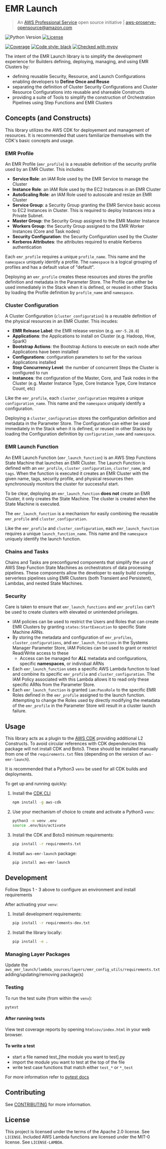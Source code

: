 # EMR Launch

> An [AWS Professional Service](https://aws.amazon.com/professional-services/) open source initiative | aws-proserve-opensource@amazon.com

![Python Version](https://img.shields.io/badge/python-3.6%20%7C%203.7%20%7C%203.8%20%7C%203.9-brightgreen.svg)
[![License](https://img.shields.io/badge/License-Apache%202.0-blue.svg)](https://opensource.org/licenses/Apache-2.0)

[![Coverage](https://img.shields.io/badge/coverage-86%25-brightgreen.svg)](https://pypi.org/project/awswrangler/)
[![Code style: black](https://img.shields.io/badge/code%20style-black-000000.svg)](https://github.com/psf/black)
[![Checked with mypy](http://www.mypy-lang.org/static/mypy_badge.svg)](http://mypy-lang.org/)

The intent of the EMR Launch library is to simplify the development experience for Builders defining, deploying, managing, and using EMR Clusters by:

- defining reusable Security, Resource, and Launch Configurations enabling developers to __Define Once and Reuse__
- separating the definition of Cluster Security Configurations and Cluster Resource Configurations into reusable and shareable Constructs
- providing a suite of Tools to simplify the construction of Orchestration Pipelines using Step Functions and EMR Clusters

## Concepts (and Constructs)

This library utilizes the AWS CDK for deployement and management of resources. It is recommended that users familiarize themselves with the CDK's basic concepts and usage.

### EMR Profile

An EMR Profile (`emr_profile`) is a reusable definition of the security profile used by an EMR Cluster. This includes:

- __Service Role__: an IAM Role used by the EMR Service to manage the Cluster
- __Instance Role__: an IAM Role used by the EC2 Instances in an EMR Cluster
- __AutoScaling Role__: an IAM Role used to autoscale and resize an EMR Cluster
- __Service Group__: a Security Group granting the EMR Service basic access to EC2 Instances in Cluster. This is required to deploy Instances into a Private Subnet.
- __Master Group__: the Security Group assigned to the EMR Master Instance
- __Workers Group__: the Security Group assigned to the EMR Worker Instances (Core and Task nodes)
- __Security Configuration__: the Security Configuration used by the Cluster
- __Kerberos Attributes__: the attributes required to enable Kerberos authentication

Each `emr_profile` requires a unique `profile_name`. This name and the `namespace` uniquely identify a profile. The `namespace` is a logical grouping of profiles and has a default value of "default".

Deploying an `emr_profile` creates these resources and stores the profile definition and metadata in the Parameter Store. The Profile can either be used immediately in the Stack when it is defined, or reused in other Stacks by loading the Profile definition by `profile_name` and `namespace`.

### Cluster Configuration

A Cluster Configuration (`cluster_configuration`) is a reusable definition of the physical resources in an EMR Cluster. This incudes:

- __EMR Release Label__: the EMR release version (e.g. `emr-5.28.0`)
- __Applications__: the Applications to install on Cluster (e.g. Hadoop, Hive, SparK)
- __Bootstrap Actions__: the Bootstrap Actions to execute on each node after Applications have been installed
- __Configurations__: configuration parameters to set for the various Applications installed
- __Step Concurrency Level__: the number of concurrent Steps the Cluster is configured to run
- __Instances__: the configuration of the Master, Core, and Task nodes in the Cluster (e.g. Master Instance Type, Core Instance Type, Core Instance Count, etc)

Like the `emr_profile`, each `cluster_configuration` requires a unique `configuration_name`. This name and the `namespace` uniquely identify a configuration.

Deploying a `cluster_configuration` stores the configuration definition and metadata in the Parameter Store. The Configuration can either be used immediately in the Stack when it is defined, or reused in other Stacks by loading the Configuration definition by `configuration_name` and `namespace`.

### EMR Launch Function

An EMR Launch Function (`emr_launch_function`) is an AWS Step Functions State Machine that launches an EMR Cluster. The Launch Function is defined with an `emr_profile`, `cluster_configuration`, `cluster_name`, and `tags`. When the function is executed it creates an EMR Cluster with the given name, tags, security profile, and physical resources then synchronously monitors the cluster for successful start.

To be clear, deploying an `emr_launch_function` __does not__ create an EMR Cluster, it only creates the State Machine. The cluster is created when the State Machine is executed.

The `emr_launch_function` is a mechanism for easily combining the reusable `emr_profile` and `cluster_configuration`.

Like the `emr_profile` and `cluster_configuration`, each `emr_launch_function` requires a unique `launch_function_name`. This name and the `namespace` uniquely identify the launch function.

### Chains and Tasks

Chains and Tasks are preconfigured components that simplify the use of AWS Step Function State Machines as orchestrators of data processing pipelines. These components allow the developer to easily build complex, serverless pipelines using EMR Clusters (both Transient and Persistent), Lambdas, and nested State Machines.

### Security

Care is taken to ensure that `emr_launch_functions` and `emr_profiles` can't be used to create clusters with elevated or unintended privileges.

- IAM policies can be used to restrict the Users and Roles that can create EMR Clusters by granting `states:StartExecution` to specific State Machine ARNs.
- By storing the metadata and configuration of `emr_profiles`, `cluster_configurations`, and `emr_launch_functions` in the Systems Manager Parameter Store, IAM Policies can be used to grant or restrict Read/Write access to these
  - Access can be managed for *__ALL__* metadata and configurations, specific __namespaces__, or individual ARNs
- Each `emr_launch_function` uses a specific AWS Lambda function to load and combine its specific `emr_profile` and `cluster_configuration`. The IAM Policy associated with this Lambda allows it to read only these specific ARNs from the Parameter Store.
- Each `emr_launch_function` is granted `iam:PassRole` to the specific EMR Roles defined in the `emr_profile` assigned to the launch function. Attempting to change the Roles used by directly modifying the metadata of the `emr_profile` in the Parameter Store will result in a cluster launch failure.

## Usage

This library acts as a plugin to the [AWS CDK](https://aws.amazon.com/cdk/) providing additional L2 Constructs.
To avoid circular references with CDK dependencies this package will not install CDK and Boto3. These should be
installed manually from one of the `requirements.txt` files (depending on the version of `aws-emr-launch`).

It is recommended that a Python3 `venv` be used for all CDK builds and deployments.

To get up and running quickly:

1. Install the [CDK CLI](https://docs.aws.amazon.com/cdk/latest/guide/getting_started.html)

   ```bash
   npm install -g aws-cdk
   ```

2. Use your mechanism of choice to create and activate a Python3 `venv`:

   ```bash
   python3 -m venv .env
   source .env/bin/activate
   ```

3. Install the CDK and Boto3 minimum requirements:

   ```bash
   pip install -r requirements.txt
   ```

4. Install `aws-emr-launch` package:

   ```bash
   pip install aws-emr-launch
   ```

## Development

Follow Steps 1 - 3 above to configure an environment and install requirements

After activating your `venv`:

1. Install development requirements:

   ```bash
   pip install -r requirements-dev.txt
   ```

2. Install the library locally:

   ```bash
   pip install -e .
   ```

### Managing Layer Packages

Update the `aws_emr_launch/lambda_sources/layers/emr_config_utils/requirements.txt` adding/updating/removing package(s)

### Testing

To run the test suite (from within the `venv`):

```bash
pytest
```

#### After running tests

View test coverage reports by opening `htmlcov/index.html` in your web browser.

#### To write a test

- start a file named test_[the module you want to test].py
- import the module you want to test at the top of the file
- write test case functions that match either `test_*` or `*_test`

For more information refer to [pytest docs](https://docs.pytest.org/en/latest/getting-started.html)

## Contributing

See [CONTRIBUTING](CONTRIBUTING.md#security-issue-notifications) for more information.

## License

This project is licensed under the terms of the Apache 2.0 license. See `LICENSE`.
Included AWS Lambda functions are licensed under the MIT-0 license. See `LICENSE-LAMBDA`.
